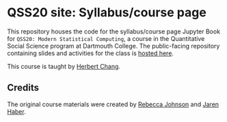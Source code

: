 # QSS20 site: Syllabus/course page
This repository houses the code for the syllabus/course page Jupyter Book for `QSS20: Modern Statistical Computing`, a course in the Quantitative Social Science program at Dartmouth College. The public-facing repository containing slides and activities for the class is [hosted here](https://github.com/jhaber-zz/QSS20_site).

This course is taught by [Herbert Chang](https://www.herbert-chang.com/). 

## Credits
The original course materials were created by [Rebecca Johnson](https://www.rebeccajohnson.io/) and [Jaren Haber](https://www.jarenhaber.com/).
